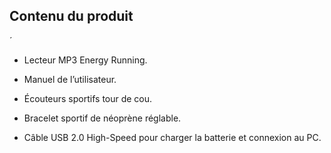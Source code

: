 ﻿## Contenu du produit

´
* Lecteur MP3 Energy Running.


* Manuel de l’utilisateur.


* Écouteurs sportifs tour de cou.


* Bracelet sportif de néoprène réglable.


* Câble USB 2.0 High-Speed pour charger la batterie et connexion au PC.
